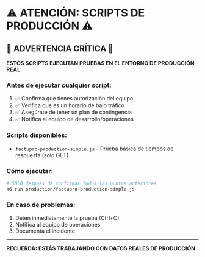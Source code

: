 # ⚠️ ATENCIÓN: SCRIPTS DE PRODUCCIÓN ⚠️

## 🚨 ADVERTENCIA CRÍTICA 🚨

**ESTOS SCRIPTS EJECUTAN PRUEBAS EN EL ENTORNO DE PRODUCCIÓN REAL**

### Antes de ejecutar cualquier script:

1. ✅ Confirma que tienes autorización del equipo
2. ✅ Verifica que es un horario de bajo tráfico
3. ✅ Asegúrate de tener un plan de contingencia
4. ✅ Notifica al equipo de desarrollo/operaciones

### Scripts disponibles:

- `factupro-production-simple.js` - Prueba básica de tiempos de respuesta (solo GET)

### Cómo ejecutar:

```bash
# SOLO después de confirmar todos los puntos anteriores
k6 run production/factupro-production-simple.js
```

### En caso de problemas:

1. Detén inmediatamente la prueba (Ctrl+C)
2. Notifica al equipo de operaciones
3. Documenta el incidente

---

**RECUERDA: ESTÁS TRABAJANDO CON DATOS REALES DE PRODUCCIÓN**

